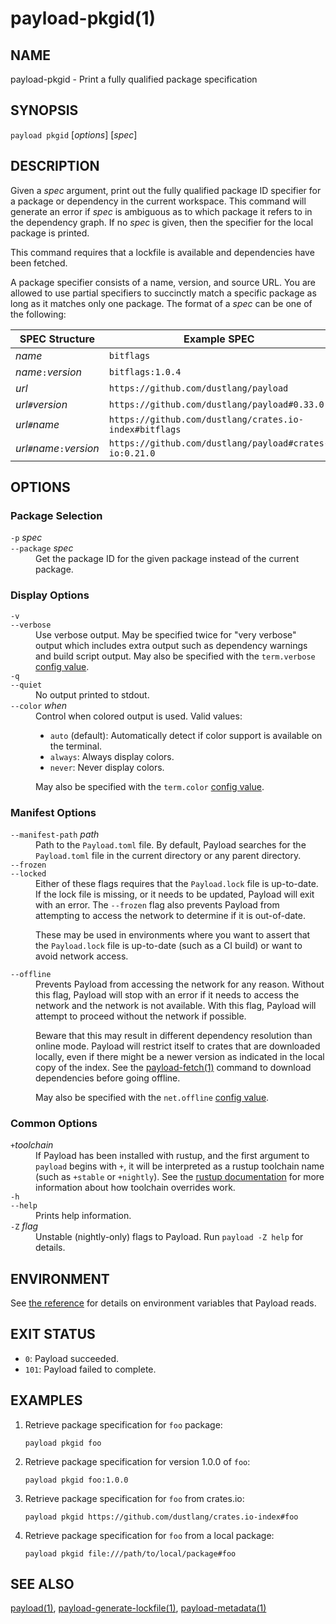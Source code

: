 # payload-pkgid(1)

## NAME

payload-pkgid - Print a fully qualified package specification

## SYNOPSIS

`payload pkgid` [_options_] [_spec_]

## DESCRIPTION

Given a _spec_ argument, print out the fully qualified package ID specifier
for a package or dependency in the current workspace. This command will
generate an error if _spec_ is ambiguous as to which package it refers to in
the dependency graph. If no _spec_ is given, then the specifier for the local
package is printed.

This command requires that a lockfile is available and dependencies have been
fetched.

A package specifier consists of a name, version, and source URL. You are
allowed to use partial specifiers to succinctly match a specific package as
long as it matches only one package. The format of a _spec_ can be one of the
following:

SPEC Structure             | Example SPEC
---------------------------|--------------
_name_                     | `bitflags`
_name_`:`_version_         | `bitflags:1.0.4`
_url_                      | `https://github.com/dustlang/payload`
_url_`#`_version_          | `https://github.com/dustlang/payload#0.33.0`
_url_`#`_name_             | `https://github.com/dustlang/crates.io-index#bitflags`
_url_`#`_name_`:`_version_ | `https://github.com/dustlang/payload#crates-io:0.21.0`

## OPTIONS

### Package Selection

<dl>

<dt class="option-term" id="option-payload-pkgid--p"><a class="option-anchor" href="#option-payload-pkgid--p"></a><code>-p</code> <em>spec</em></dt>
<dt class="option-term" id="option-payload-pkgid---package"><a class="option-anchor" href="#option-payload-pkgid---package"></a><code>--package</code> <em>spec</em></dt>
<dd class="option-desc">Get the package ID for the given package instead of the current package.</dd>


</dl>

### Display Options

<dl>
<dt class="option-term" id="option-payload-pkgid--v"><a class="option-anchor" href="#option-payload-pkgid--v"></a><code>-v</code></dt>
<dt class="option-term" id="option-payload-pkgid---verbose"><a class="option-anchor" href="#option-payload-pkgid---verbose"></a><code>--verbose</code></dt>
<dd class="option-desc">Use verbose output. May be specified twice for &quot;very verbose&quot; output which
includes extra output such as dependency warnings and build script output.
May also be specified with the <code>term.verbose</code>
<a href="../reference/config.html">config value</a>.</dd>


<dt class="option-term" id="option-payload-pkgid--q"><a class="option-anchor" href="#option-payload-pkgid--q"></a><code>-q</code></dt>
<dt class="option-term" id="option-payload-pkgid---quiet"><a class="option-anchor" href="#option-payload-pkgid---quiet"></a><code>--quiet</code></dt>
<dd class="option-desc">No output printed to stdout.</dd>


<dt class="option-term" id="option-payload-pkgid---color"><a class="option-anchor" href="#option-payload-pkgid---color"></a><code>--color</code> <em>when</em></dt>
<dd class="option-desc">Control when colored output is used. Valid values:</p>
<ul>
<li><code>auto</code> (default): Automatically detect if color support is available on the
terminal.</li>
<li><code>always</code>: Always display colors.</li>
<li><code>never</code>: Never display colors.</li>
</ul>
<p>May also be specified with the <code>term.color</code>
<a href="../reference/config.html">config value</a>.</dd>


</dl>

### Manifest Options

<dl>

<dt class="option-term" id="option-payload-pkgid---manifest-path"><a class="option-anchor" href="#option-payload-pkgid---manifest-path"></a><code>--manifest-path</code> <em>path</em></dt>
<dd class="option-desc">Path to the <code>Payload.toml</code> file. By default, Payload searches for the
<code>Payload.toml</code> file in the current directory or any parent directory.</dd>



<dt class="option-term" id="option-payload-pkgid---frozen"><a class="option-anchor" href="#option-payload-pkgid---frozen"></a><code>--frozen</code></dt>
<dt class="option-term" id="option-payload-pkgid---locked"><a class="option-anchor" href="#option-payload-pkgid---locked"></a><code>--locked</code></dt>
<dd class="option-desc">Either of these flags requires that the <code>Payload.lock</code> file is
up-to-date. If the lock file is missing, or it needs to be updated, Payload will
exit with an error. The <code>--frozen</code> flag also prevents Payload from
attempting to access the network to determine if it is out-of-date.</p>
<p>These may be used in environments where you want to assert that the
<code>Payload.lock</code> file is up-to-date (such as a CI build) or want to avoid network
access.</dd>


<dt class="option-term" id="option-payload-pkgid---offline"><a class="option-anchor" href="#option-payload-pkgid---offline"></a><code>--offline</code></dt>
<dd class="option-desc">Prevents Payload from accessing the network for any reason. Without this
flag, Payload will stop with an error if it needs to access the network and
the network is not available. With this flag, Payload will attempt to
proceed without the network if possible.</p>
<p>Beware that this may result in different dependency resolution than online
mode. Payload will restrict itself to crates that are downloaded locally, even
if there might be a newer version as indicated in the local copy of the index.
See the <a href="payload-fetch.html">payload-fetch(1)</a> command to download dependencies before going
offline.</p>
<p>May also be specified with the <code>net.offline</code> <a href="../reference/config.html">config value</a>.</dd>



</dl>

### Common Options

<dl>

<dt class="option-term" id="option-payload-pkgid-+toolchain"><a class="option-anchor" href="#option-payload-pkgid-+toolchain"></a><code>+</code><em>toolchain</em></dt>
<dd class="option-desc">If Payload has been installed with rustup, and the first argument to <code>payload</code>
begins with <code>+</code>, it will be interpreted as a rustup toolchain name (such
as <code>+stable</code> or <code>+nightly</code>).
See the <a href="https://dustlang.github.io/rustup/overrides.html">rustup documentation</a>
for more information about how toolchain overrides work.</dd>


<dt class="option-term" id="option-payload-pkgid--h"><a class="option-anchor" href="#option-payload-pkgid--h"></a><code>-h</code></dt>
<dt class="option-term" id="option-payload-pkgid---help"><a class="option-anchor" href="#option-payload-pkgid---help"></a><code>--help</code></dt>
<dd class="option-desc">Prints help information.</dd>


<dt class="option-term" id="option-payload-pkgid--Z"><a class="option-anchor" href="#option-payload-pkgid--Z"></a><code>-Z</code> <em>flag</em></dt>
<dd class="option-desc">Unstable (nightly-only) flags to Payload. Run <code>payload -Z help</code> for details.</dd>


</dl>


## ENVIRONMENT

See [the reference](../reference/environment-variables.html) for
details on environment variables that Payload reads.


## EXIT STATUS

* `0`: Payload succeeded.
* `101`: Payload failed to complete.


## EXAMPLES

1. Retrieve package specification for `foo` package:

       payload pkgid foo

2. Retrieve package specification for version 1.0.0 of `foo`:

       payload pkgid foo:1.0.0

3. Retrieve package specification for `foo` from crates.io:

       payload pkgid https://github.com/dustlang/crates.io-index#foo

4. Retrieve package specification for `foo` from a local package:

       payload pkgid file:///path/to/local/package#foo

## SEE ALSO
[payload(1)](payload.html), [payload-generate-lockfile(1)](payload-generate-lockfile.html), [payload-metadata(1)](payload-metadata.html)
